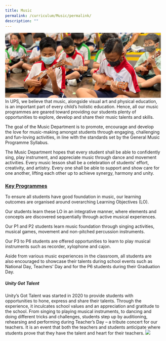 ```yaml
---
title: Music
permalink: /curriculum/Music/permalink/
description: ""
---
```

![](/images/Curriculum/2023/Music/Music%200.png)
In UPS, we believe that music, alongside visual art and physical education, is an important part of every child’s holistic education. Hence, all our music programmes are geared toward providing our students plenty of opportunities to explore, develop and share their music talents and skills.

The goal of the Music Department is to promote, encourage and develop the love for music-making amongst students through engaging, challenging and fun-loving activities, in line with the standards set by the General Music Programme Syllabus.

The Music Department hopes that every student shall be able to confidently sing, play instrument, and appreciate music through dance and movement activities. Every music lesson shall be a celebration of students’ effort, creativity, and artistry. Every one shall be able to support and show care for one another, lifting each other up to achieve synergy, harmony and unity.

### **<u>Key Programmes</u>**

To ensure all students have good foundation in music, our learning outcomes are organised around overarching Learning Objectives (LO).

Our students learn these LO in an integrative manner, where elements and concepts are discovered sequentially through active musical experiences.

Our P1 and P2 students learn music foundation through singing activities, musical games, movement and non-pitched percussion instruments.

Our P3 to P6 students are offered opportunities to learn to play musical instruments such as recorder, xylophone and cajon.

Aside from various music experiences in the classroom, all students are also encouraged to showcase their talents during school events such as National Day, Teachers’ Day and for the P6 students during their Graduation Day.

##### **Unity Got Talent**
Unity’s Got Talent was started in 2020 to provide students with opportunities to hone, express and share their talents. Through the experience, it inculcates school values and an appreciation and gratitude to the school. From singing to playing musical instruments, to dancing and doing different tricks and challenges, students step up by auditioning, rehearsing and performing during Teacher’s Day – a tribute concert for our teachers. It is an event that both the teachers and students anticipate where students prove that they have the talent and heart for their teachers.
![](/images/Curriculum/2023/Music/Music%202.jpg)